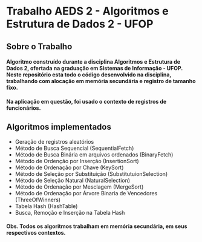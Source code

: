 # Trabalho AEDS 2 - Algoritmos e Estrutura de Dados 2 - UFOP

## Sobre o Trabalho

#### Algoritmo construído durante a disciplina Algoritmos e Estrutura de Dados 2, ofertada na graduação em Sistemas de Informação - UFOP. Neste repositório esta todo o código desenvolvido na disciplina, trabalhando com alocação em memória secundária e registro de tamanho fixo.

#### Na aplicação em questão, foi usado o contexto de registros de funcionários.

## Algoritmos implementados

<ul>
    <li>Geração de registros aleatórios</li>
    <li>Método de Busca Sequencial (SequentialFetch)</li>
    <li>Método de Busca Binária em arquivos ordenados (BinaryFetch)</li>
    <li>Método de Ordenção por Inserção (InsertionSort)</li>
    <li>Método de Ordenação por Chave (KeySort)</li>
    <li>Método de Seleção por Substituição (SubstitutuionSelection)</li>
    <li>Método de Seleção Natural (NaturalSelection)</li>
    <li>Método de Ordenação por Mesclagem (MergeSort)</li>
    <li>Método de Ordenação por Árvore Binaria de Vencedores (ThreeOfWinners)</li>
    <li>Tabela Hash (HashTable)</li>
    <li>Busca, Remoção e Inserção na Tabela Hash</li>
</ul>

#### Obs. Todos os algoritmos trabalham em memória secundária, em seus respectivos contextos.
